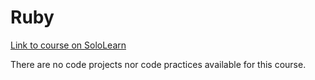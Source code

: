# Ruby

[Link to course on SoloLearn](https://www.sololearn.com/learning/1081)

There are no code projects nor code practices available for this course.
